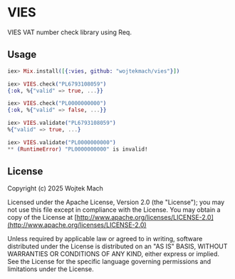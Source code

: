 # VIES

VIES VAT number check library using Req.

## Usage

```elixir
iex> Mix.install([{:vies, github: "wojtekmach/vies"}])

iex> VIES.check("PL6793108059")
{:ok, %{"valid" => true, ...}}

iex> VIES.check("PL0000000000")
{:ok, %{"valid" => false, ...}}

iex> VIES.validate("PL6793108059")
%{"valid" => true, ...}

iex> VIES.validate("PL0000000000")
** (RuntimeError) "PL0000000000" is invalid!
```

## License

Copyright (c) 2025 Wojtek Mach

Licensed under the Apache License, Version 2.0 (the "License");
you may not use this file except in compliance with the License.
You may obtain a copy of the License at [http://www.apache.org/licenses/LICENSE-2.0](http://www.apache.org/licenses/LICENSE-2.0)

Unless required by applicable law or agreed to in writing, software
distributed under the License is distributed on an "AS IS" BASIS,
WITHOUT WARRANTIES OR CONDITIONS OF ANY KIND, either express or implied.
See the License for the specific language governing permissions and
limitations under the License.
